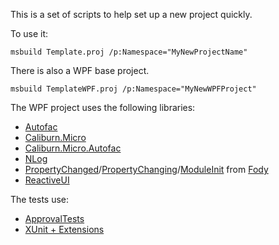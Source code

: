 This is a set of scripts to help set up a new project quickly.

To use it:

    msbuild Template.proj /p:Namespace="MyNewProjectName"

There is also a WPF base project.

    msbuild TemplateWPF.proj /p:Namespace="MyNewWPFProject"

The WPF project uses the following libraries:

- [Autofac](http://code.google.com/p/autofac/)
- [Caliburn.Micro](http://caliburnmicro.codeplex.com/)
- [Caliburn.Micro.Autofac](https://github.com/dbuksbaum/Caliburn.Micro.Autofac)
- [NLog](http://nlog-project.org/)
- [PropertyChanged](https://github.com/SimonCropp/PropertyChanged)/[PropertyChanging](https://github.com/SimonCropp/PropertyChanging)/[ModuleInit](https://github.com/SimonCropp/ModuleInit) from [Fody](https://github.com/SimonCropp/Fody)
- [ReactiveUI](https://github.com/xpaulbettsx/ReactiveUI)

The tests use:

- [ApprovalTests](http://approvaltests.sourceforge.net/)
- [XUnit + Extensions](http://xunit.codeplex.com/)
